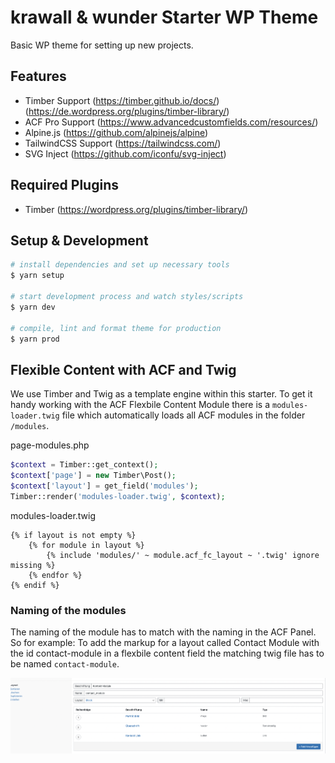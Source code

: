 # krawall & wunder Starter WP Theme

Basic WP theme for setting up new projects.

## Features

- Timber Support (https://timber.github.io/docs/) (https://de.wordpress.org/plugins/timber-library/)
- ACF Pro Support (https://www.advancedcustomfields.com/resources/)
- Alpine.js (https://github.com/alpinejs/alpine)
- TailwindCSS Support (https://tailwindcss.com/)
- SVG Inject (https://github.com/iconfu/svg-inject)

## Required Plugins

- Timber (https://wordpress.org/plugins/timber-library/)

## Setup & Development

```bash
# install dependencies and set up necessary tools
$ yarn setup

# start development process and watch styles/scripts
$ yarn dev

# compile, lint and format theme for production
$ yarn prod
```

## Flexible Content with ACF and Twig

We use Timber and Twig as a template engine within this starter. To get it handy working with the ACF Flexbile Content Module there is a `modules-loader.twig` file which automatically loads all ACF modules in the folder `/modules`.

page-modules.php

```php
$context = Timber::get_context();
$context['page'] = new Timber\Post();
$context['layout'] = get_field('modules');
Timber::render('modules-loader.twig', $context);
```

modules-loader.twig

```twig
{% if layout is not empty %}
    {% for module in layout %}
        {% include 'modules/' ~ module.acf_fc_layout ~ '.twig' ignore missing %}
    {% endfor %}
{% endif %}
```

### Naming of the modules

The naming of the module has to match with the naming in the ACF Panel. So for example: To add the markup for a layout called Contact Module with the id contact-module in a flexbile content field the matching twig file has to be named `contact-module`.

![image](docs/img/acf-module-naming.png)
